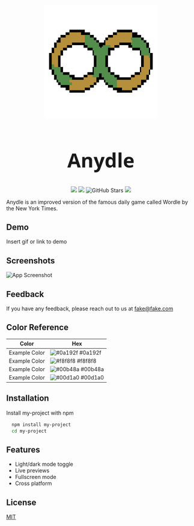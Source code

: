 <p align="center">
  <img src="assets/branding/logo.png" height="300px">
</p>
<h1 align="center" style="font-size: 52px; font-family: 'system-ui';"> Anydle </h1>
<p align="center">
 <img src ="https://img.shields.io/badge/License-CC%20BY--NC%204.0--Modified-blue.svg">
 <img src ="https://img.shields.io/badge/version-1.0.0-green.svg">
 <img src="https://img.shields.io/github/stars/daamin909/anydle?style=social?color" alt="GitHub Stars">
 <!-- <img src ="https://img.shields.io/github/deployments/daamin909/anydle/production?color=purple"> -->
 <img src ="https://hackatime-badge.hackclub.com/U07GLQY6UN4/anydle?color=red&label=Time%20Spent">
</p>

Anydle is an improved version of the famous daily game called Wordle by the New York Times.
## Demo

Insert gif or link to demo

## Screenshots

![App Screenshot](https://via.placeholder.com/468x300?text=App+Screenshot+Here)

## Feedback

If you have any feedback, please reach out to us at fake@fake.com

## Color Reference

| Color         | Hex                                                              |
| ------------- | ---------------------------------------------------------------- |
| Example Color | ![#0a192f](https://via.placeholder.com/10/0a192f?text=+) #0a192f |
| Example Color | ![#f8f8f8](https://via.placeholder.com/10/f8f8f8?text=+) #f8f8f8 |
| Example Color | ![#00b48a](https://via.placeholder.com/10/00b48a?text=+) #00b48a |
| Example Color | ![#00d1a0](https://via.placeholder.com/10/00b48a?text=+) #00d1a0 |

## Installation

Install my-project with npm

```bash
  npm install my-project
  cd my-project
```

## Features

- Light/dark mode toggle
- Live previews
- Fullscreen mode
- Cross platform

## License

[MIT](https://choosealicense.com/licenses/mit/)
